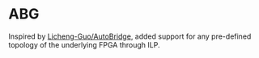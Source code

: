 # ABG
Inspired by [Licheng-Guo/AutoBridge](https://github.com/Licheng-Guo/AutoBridge), added support for any pre-defined topology of the underlying FPGA through ILP.
